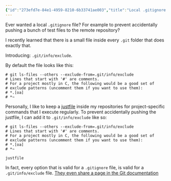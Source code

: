```yaml
---
{"id":"273efd7e-84e1-4959-8210-6b33741ae003","title":"Local .gitignore through exclude","description":"I recently learned that a local-only gitignore is possible through .git/info/exclude.","publish":true,"tags":["Thoughts","Tools/Git"],"date_created":"Thursday, October 3rd 2024, 9:11:46 pm","date_modified":"Monday, October 14th 2024, 2:21:55 am","date_published":"2024-10-03","editing_lock":true,"live_preview":true,"cssclasses":["mado-heading"],"PassFrontmatter":true}
---
```



Ever wanted a local `.gitignore` file? For example to prevent accidentally pushing a bunch of test files to the remote repository?

I recently learned that there is a small file inside every `.git` folder that does exactly that.

Introducing: `.git/info/exclude`.

By default the file looks like this:

```
# git ls-files --others --exclude-from=.git/info/exclude
# Lines that start with '#' are comments.
# For a project mostly in C, the following would be a good set of
# exclude patterns (uncomment them if you want to use them):
# *.[oa]
# *~
```

Personally, I like to keep a [justfile](https://just.systems/man/en/) inside my repositories for project-specific commands that I execute regularly. To prevent accidentally pushing the justfile, I can add it to `.git/info/exclude` like so:

```
# git ls-files --others --exclude-from=.git/info/exclude
# Lines that start with '#' are comments.
# For a project mostly in C, the following would be a good set of
# exclude patterns (uncomment them if you want to use them):
# *.[oa]
# *~

justfile
```

In fact, every option that is valid for a `.gitignore` file, is valid for a `.git/info/exclude` file. [They even share a page in the Git documentation](https://git-scm.com/docs/gitignore#_synopsis)

<!--
https://luisdalmolin.dev/blog/ignoring-files-in-git-without-gitignore/
-->
